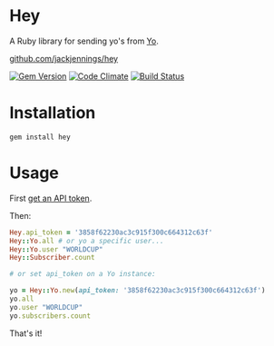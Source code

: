 # Hey

A Ruby library for sending yo's from [Yo](http://justyo.co).

[github.com/jackjennings/hey](http://github.com/jackjennings/hey)

[![Gem Version](https://badge.fury.io/rb/hey.svg)](http://badge.fury.io/rb/hey) [![Code Climate](https://codeclimate.com/github/jackjennings/hey.png)](https://codeclimate.com/github/jackjennings/hey) [![Build Status](https://travis-ci.org/jackjennings/hey.svg)](https://travis-ci.org/jackjennings/hey)

# Installation

```
gem install hey
```

# Usage

First [get an API token](http://yoapi.justyo.co).

Then:

```ruby
Hey.api_token = '3858f62230ac3c915f300c664312c63f'
Hey::Yo.all # or yo a specific user...
Hey::Yo.user "WORLDCUP"
Hey::Subscriber.count

# or set api_token on a Yo instance:

yo = Hey::Yo.new(api_token: '3858f62230ac3c915f300c664312c63f')
yo.all
yo.user "WORLDCUP"
yo.subscribers.count
```

That's it!
